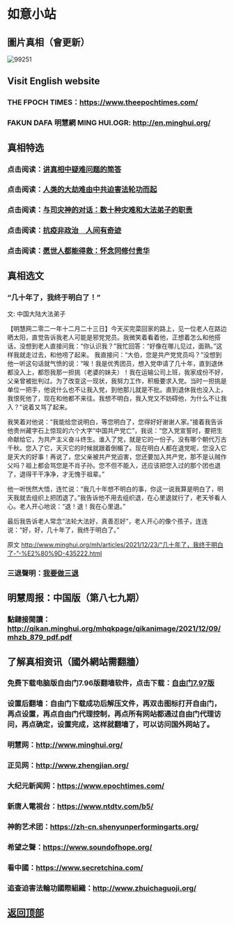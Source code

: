 # 如意小站

## 圖片真相（會更新）

![99251](https://user-images.githubusercontent.com/79625284/147067993-6569bc56-f42c-4690-9f10-2aa97839357f.jpg)

## Visit English website

### THE FPOCH TIMES：https://www.theepochtimes.com/

### FAKUN DAFA 明慧網 MING HUI.OGR: http://en.minghui.org/

## 真相特选

### 点击阅读：[讲真相中疑难问题的简答](https://github.com/pinhe91/jcxw3/tree/main)

### 点击阅读：[人类的大劫难由中共迫害法轮功而起](https://github.com/pinhe91/jcxw4/tree/main) 

### 点击阅读：[与司灾神的对话：数十种灾难和大法弟子的职责](https://github.com/pinhe91/jcxw1/tree/main) 

### 点击阅读：[抗疫非政治　人间有奇迹](https://github.com/pinhe91/jcxw2/tree/main) 

### 点击阅读：[愿世人都能得救：怀念同修付贵华](https://github.com/pinhe91/jcxw5/tree/main)

## 真相选文

### “几十年了，我终于明白了！”

文: 中国大陆大法弟子 

【明慧网二零二一年十二月二十三日】今天买完菜回家的路上，见一位老人在路边晒太阳，直觉告诉我老人可能是邪党党员。我微笑着看着他，正想着怎么和他搭话，没想到老人直接问我：“你认识我？”我忙回答：“好像在哪儿见过，面熟。”这样我就走过去，和他唠了起来。
我直接问：“大伯，您是共产党党员吗？”没想到他一听这句话就气愤的说：“唉！我是优秀团员，想入党申请了几十年，直到退休都没入上，都怨我那一担挑（老婆的妹夫）！我在运输公司上班，我家成份不好，父亲曾被批判过。为了改变这一现状，我努力工作，积极要求入党。当时一担挑是单位一把手，他说什么也不让我入党，到他那儿就是不批。直到退休我也没入上，我恨死他了，现在和他都不来往。我想不明白，我入党又不妨碍他，为什么不让我入？”说着又骂了起来。

我笑着对他说：“我能给您说明白，等您明白了，您得好好谢谢人家。”接着我告诉他贵州藏字石上惊现的六个大字“中国共产党亡”，我说：“您入党宣誓时，要把生命献给它，为共产主义奋斗终生。谁入了党，就是它的一份子。没有哪个朝代万古千秋。您入了它，天灭它的时候就跟着倒楣了。现在明白人都在退党呢，您没入它是天大的好事！再说了，您父亲被共产党迫害，您还要加入共产党，那不是认贼作父吗？祖上都会骂您是不肖子孙。您不但不能入，还应该把您入过的那个团也退了，退得干干净净，才无愧于祖辈。”

他一听恍然大悟，连忙说：“我几十年想不明白的事，你这一说我算是明白了，明天我就去组织上把团退了。”我告诉他不用去组织退，在心里退就行了，老天爷看人心。老人开心地说：“退！退！我在心里退。”

最后我告诉老人常念“法轮大法好，真善忍好”，老人开心的像个孩子，连连说：“好，好，几十年了，我终于明白了。”

原文 http://www.minghui.org/mh/articles/2021/12/23/“几十年了，我终于明白了-”-%E2%80%9D-435222.html

### 三退聲明：[我要做三退](https://tuidang.epochtimes.com/)

## 明慧周报：中国版（第八七九期）

### 點鏈接閱讀：http://qikan.minghui.org/mhqkpage/qikanimage/2021/12/09/mhzb_879_pdf.pdf

## 了解真相资讯（國外網站需翻牆）

### 免费下载电脑版自由门7.96版翻墙软件，点击下载：[自由门7.97版](https://github.com/pinhe91/tuiguang/files/6839679/fg797r.zip)

### 设置后翻墙：自由门下载成功后解压文件，再双击图标打开自由门，再点设置，再点自由门代理控制，再点所有网站都通过自由门代理访问，再点确定，设置完成，这样就翻墙了，可以访问国外网站了。

### 明慧网：http://www.minghui.org/

### 正见网：http://www.zhengjian.org/

### 大纪元新闻网：https://www.epochtimes.com/

### 新唐人電視台：https://www.ntdtv.com/b5/

### 神韵艺术团：https://zh-cn.shenyunperformingarts.org/

### 希望之聲：https://www.soundofhope.org/

### 看中國：https://www.secretchina.com/

### 追查迫害法輪功國際組織：http://www.zhuichaguoji.org/

## [返回顶部](https://git.io/Js3EY)
